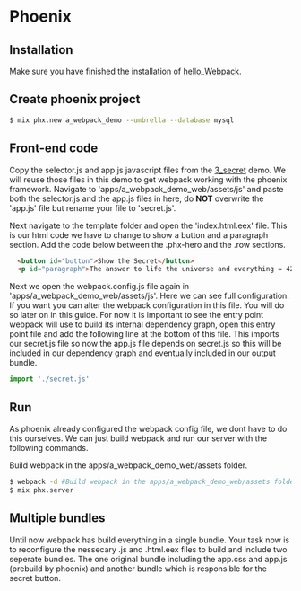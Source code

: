 # Phoenix

## Installation
Make sure you have finished the installation of [hello_Webpack](1_hello_Webpack.md).

## Create phoenix project

```bash
$ mix phx.new a_webpack_demo --umbrella --database mysql
```

## Front-end code
Copy the selector.js and app.js javascript files from the [3_secret](3_secret.md) demo. We will reuse those files in this demo to get webpack working with the phoenix framework. Navigate to 'apps/a_webpack_demo_web/assets/js' and paste both the selector.js and the app.js files in here, do **NOT** overwrite the 'app.js' file but rename your file to 'secret.js'.

Next navigate to the template folder and open the 'index.html.eex' file. This is our html code we have to change to show a button and a paragraph section. Add the code below between the .phx-hero and the .row sections.

```html
  <button id="button">Show the Secret</button>
  <p id="paragraph">The answer to life the universe and everything = 42</p>
```
Next we open the webpack.config.js file again in 'apps/a_webpack_demo_web/assets/js'. Here we can see full configuration. If you want you can alter the webpack configuration in this file. You will do so later on in this guide. For now it is important to see the entry point webpack will use to build its internal dependency graph, open this entry point file and add the following line at the bottom of this file. This imports our secret.js file so now the app.js file depends on secret.js so this will be included in our dependency graph and eventually included in our output bundle.

```js
import './secret.js'
```
## Run
As phoenix already configured the webpack config file, we dont have to do this ourselves. We can just build webpack and run our server with the following commands.

Build webpack in the apps/a_webpack_demo_web/assets folder.
```bash
$ webpack -d #Build webpack in the apps/a_webpack_demo_web/assets folder.
$ mix phx.server
```

## Multiple bundles
Until now webpack has build everything in a single bundle. Your task now is to reconfigure the nessecary .js and .html.eex files to build and include two seperate bundles. The one original bundle including the app.css and app.js (prebuild by phoenix) and another bundle which is responsible for the secret button.
